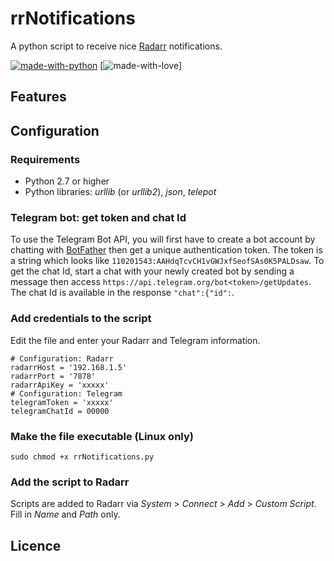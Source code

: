 # rrNotifications
A python script to receive nice [Radarr](https://github.com/Radarr/Radarr) notifications.

[![made-with-python](https://img.shields.io/badge/Made%20with-Python-1f425f.svg)](https://www.python.org/) [![made-with-love](https://img.shields.io/badge/Made%20with-%E2%9D%A4-red)]
## Features
## Configuration
### Requirements
* Python 2.7 or higher
* Python libraries: *urllib* (or *urllib2*), *json*, *telepot*
### Telegram bot: get token and chat Id
To use the Telegram Bot API, you will first have to create a bot account by chatting with [BotFather](https://core.telegram.org/bots#6-botfather) then get a unique authentication token. The token is a string which looks like ```110201543:AAHdqTcvCH1vGWJxfSeofSAs0K5PALDsaw```.
To get the chat Id, start a chat with your newly created bot by sending a message then access ```https://api.telegram.org/bot<token>/getUpdates```. The chat Id is available in the response ```"chat":{"id":```.
### Add credentials to the script
Edit the file and enter your Radarr and Telegram information.
```
# Configuration: Radarr
radarrHost = '192.168.1.5'
radarrPort = '7878'
radarrApiKey = 'xxxxx'
# Configuration: Telegram
telegramToken = 'xxxxx'
telegramChatId = 00000
```
### Make the file executable (Linux only)
```sudo chmod +x rrNotifications.py```
### Add the script to Radarr
Scripts are added to Radarr via *System* > *Connect* > *Add* > *Custom Script*.
Fill in *Name* and *Path* only.
## Licence
